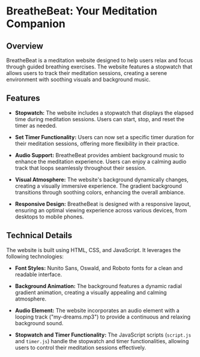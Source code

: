 # BreatheBeat: Your Meditation Companion

## Overview

BreatheBeat is a meditation website designed to help users relax and focus through guided breathing exercises. The website features a stopwatch that allows users to track their meditation sessions, creating a serene environment with soothing visuals and background music.

## Features

- **Stopwatch:** The website includes a stopwatch that displays the elapsed time during meditation sessions. Users can start, stop, and reset the timer as needed.

- **Set Timer Functionality:** Users can now set a specific timer duration for their meditation sessions, offering more flexibility in their practice.

- **Audio Support:** BreatheBeat provides ambient background music to enhance the meditation experience. Users can enjoy a calming audio track that loops seamlessly throughout their session.

- **Visual Atmosphere:** The website's background dynamically changes, creating a visually immersive experience. The gradient background transitions through soothing colors, enhancing the overall ambiance.

- **Responsive Design:** BreatheBeat is designed with a responsive layout, ensuring an optimal viewing experience across various devices, from desktops to mobile phones.

## Technical Details

The website is built using HTML, CSS, and JavaScript. It leverages the following technologies:

- **Font Styles:** Nunito Sans, Oswald, and Roboto fonts for a clean and readable interface.

- **Background Animation:** The background features a dynamic radial gradient animation, creating a visually appealing and calming atmosphere.

- **Audio Element:** The website incorporates an audio element with a looping track ("my-dreams.mp3") to provide a continuous and relaxing background sound.

- **Stopwatch and Timer Functionality:** The JavaScript scripts (`script.js` and `timer.js`) handle the stopwatch and timer functionalities, allowing users to control their meditation sessions effectively.
